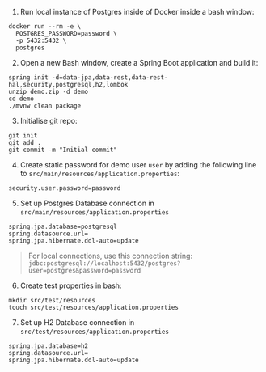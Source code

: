 1.  Run local instance of Postgres inside of Docker inside
    a bash window:
```
docker run --rm -e \
  POSTGRES_PASSWORD=password \
  -p 5432:5432 \
  postgres
```

2.  Open a new Bash window,
    create a Spring Boot application and build it:
```
spring init -d=data-jpa,data-rest,data-rest-hal,security,postgresql,h2,lombok
unzip demo.zip -d demo
cd demo
./mvnw clean package
```

3.  Initialise git repo:
```
git init
git add .
git commit -m "Initial commit"
```

4.  Create static password for demo user `user` by adding
    the following line to
    `src/main/resources/application.properties`:
```
security.user.password=password
```

5.  Set up Postgres Database connection in
    `src/main/resources/application.properties`

```
spring.jpa.database=postgresql
spring.datasource.url=
spring.jpa.hibernate.ddl-auto=update
```

> For local connections, use this connection string: `jdbc:postgresql://localhost:5432/postgres?user=postgres&password=password`

6.  Create test properties in bash:
```
mkdir src/test/resources
touch src/test/resources/application.properties
```

7.  Set up H2 Database connection in
    `src/test/resources/application.properties`
```
spring.jpa.database=h2
spring.datasource.url=
spring.jpa.hibernate.ddl-auto=update
```
